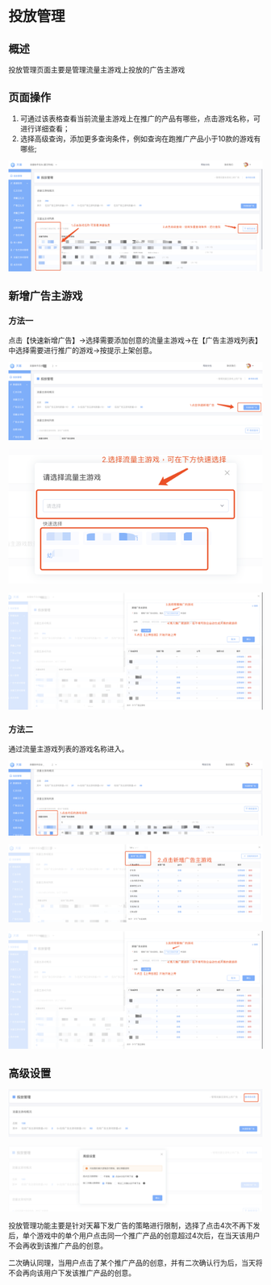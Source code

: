# 投放管理

## 概述

投放管理页面主要是管理流量主游戏上投放的广告主游戏

## 页面操作

1. 可通过该表格查看当前流量主游戏上在推广的产品有哪些，点击游戏名称，可进行详细查看；
2. 选择高级查询，添加更多查询条件，例如查询在跑推广产品小于10款的游戏有哪些;

![](../../.gitbook/assets/image%20%2835%29.png)

## 新增广告主游戏

### 方法一

点击【快速新增广告】-&gt;选择需要添加创意的流量主游戏-&gt;在【广告主游戏列表】中选择需要进行推广的游戏-&gt;按提示上架创意。

![](../../.gitbook/assets/image%20%2857%29.png)

![](../../.gitbook/assets/image%20%2856%29.png)

![](../../.gitbook/assets/image%20%28155%29.png)

### 方法二

通过流量主游戏列表的游戏名称进入。

![](../../.gitbook/assets/image%20%28154%29.png)

![](../../.gitbook/assets/image%20%2881%29.png)

![](../../.gitbook/assets/image%20%28155%29.png)

## 高级设置

![](../../.gitbook/assets/image%20%2887%29.png)

![](../../.gitbook/assets/image%20%2816%29.png)

投放管理功能主要是针对天幕下发广告的策略进行限制，选择了点击4次不再下发后，单个游戏中的单个用户点击同一个推广产品的创意超过4次后，在当天该用户不会再收到该推广产品的创意。

二次确认同理，当用户点击了某个推广产品的创意，并有二次确认行为后，当天将不会再向该用户下发该推广产品的创意。

